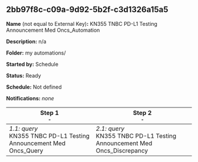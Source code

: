 ## 2bb97f8c-c09a-9d92-5b2f-c3d1326a15a5

**Name** (not equal to External Key)**:** KN355 TNBC PD-L1 Testing Announcement Med Oncs_Automation

**Description:** n/a

**Folder:** my automations/

**Started by:** Schedule

**Status:** Ready

**Schedule:** Not defined

**Notifications:** _none_


| Step 1<br>_<small>-</small>_ | Step 2<br>_<small>-</small>_ |
| --- | --- |
| _1.1: query_<br>KN355 TNBC PD-L1 Testing Announcement Med Oncs_Query | _2.1: query_<br>KN355 TNBC PD-L1 Testing Announcement Med Oncs_Discrepancy |
